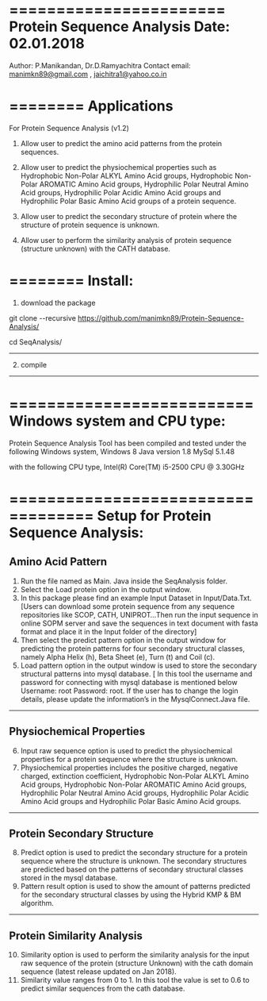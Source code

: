 =======================
Protein Sequence Analysis
Date: 02.01.2018
=======================

Author: P.Manikandan, Dr.D.Ramyachitra
Contact email: manimkn89@gmail.com , jaichitra1@yahoo.co.in



========
Applications
========

For Protein Sequence Analysis (v1.2)

1. Allow user to predict the amino acid patterns from the protein sequences.

2. Allow user to predict the physiochemical properties such as Hydrophobic Non-Polar ALKYL Amino Acid groups, Hydrophobic Non-Polar AROMATIC Amino Acid groups, Hydrophilic Polar Neutral Amino Acid groups, Hydrophilic Polar Acidic Amino Acid groups and Hydrophilic Polar Basic Amino Acid groups of a protein sequence.

3. Allow user to predict the secondary structure of protein where the structure of protein sequence is unknown.
4. Allow user to perform the similarity analysis of protein sequence (structure unknown) with the CATH database.



========
Install:
========

1. download the package

git clone --recursive https://github.com/manimkn89/Protein-Sequence-Analysis/

cd SeqAnalysis/

--------------

2. compile





--------------     
















==========================
Windows system and CPU type:
==========================

Protein Sequence Analysis Tool has been compiled and tested under the following Windows system,
	Windows 8 
	Java version 1.8 
              MySql 5.1.48

with the following CPU type,
	Intel(R) Core(TM) i5-2500 CPU @ 3.30GHz



===================================
Setup for Protein Sequence Analysis:
===================================
Amino Acid Pattern
-------------------------------------------

1.	Run the file named as Main. Java inside the SeqAnalysis folder.
2.	Select the Load protein option in the output window.
3.	In this package please find an example Input Dataset in Input/Data.Txt.
	[Users can download some protein sequence from any sequence repositories like SCOP, CATH, 	UNIPROT…Then run the input sequence in online SOPM server and save the sequences in text 	document with fasta format and place it in the Input folder of the directory]
4.	Then select the predict pattern option in the output window for predicting the protein patterns for four secondary structural classes, namely Alpha Helix (h), Beta Sheet (e), Turn (t) and Coil (c).
5.	Load pattern option in the output window is used to store the secondary structural patterns into mysql database.
[ In this tool the username and password for connecting with mysql database is mentioned below
Username: root
Password: root. If the user has to change the login details, please update the information’s in the MysqlConnect.Java file.



-------------------------------------------

Physiochemical Properties 
-------------------------------------------
6.	Input raw sequence option is used to predict the physiochemical properties for a protein sequence where the structure is unknown.
7.	Physiochemical properties includes the positive charged, negative charged, extinction coefficient, Hydrophobic Non-Polar ALKYL Amino Acid groups, Hydrophobic Non-Polar AROMATIC Amino Acid groups, Hydrophilic Polar Neutral Amino Acid groups, Hydrophilic Polar Acidic Amino Acid groups and Hydrophilic Polar Basic Amino Acid groups.
--------------------------------------------
Protein Secondary Structure 
--------------------------------------------
8.	Predict option is used to predict the secondary structure for a protein sequence where the structure is unknown. The secondary structures are predicted based on the patterns of secondary structural classes stored in the mysql database.
9.	Pattern result option is used to show the amount of patterns predicted for the secondary structural classes by using the Hybrid KMP & BM algorithm.
----------------------------------------------
Protein Similarity Analysis
----------------------------------------------
10.	Similarity option is used to perform the similarity analysis for the input raw sequence of the protein (structure Unknown) with the cath domain sequence (latest release updated on Jan 2018).
11.	Similarity value ranges from 0 to 1. In this tool the value is set to 0.6 to predict similar sequences from the cath database.


